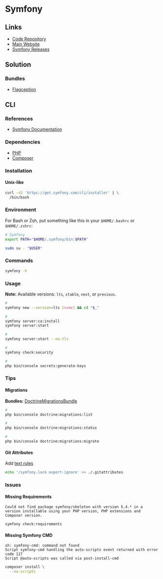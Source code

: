 # Symfony

<!--
https://linkedin.com/learning/learning-symfony-4/build-web-apps-with-symfony
https://symfony.com/doc/current/configuration.html#configuration-secrets
-->

## Links

- [Code Repository](https://github.com/symfony/symfony)
- [Main Website](https://symfony.com/)
- [Symfony Releases](https://symfony.com/releases/)

## Solution

### Bundles

- [Flagception](https://github.com/bestit/flagception-bundle)

## CLI

### References

- [Symfony Documentation](https://symfony.com/doc/current/index.html#gsc.tab=0)

### Dependencies

- [PHP](/php/README.md)
- [Composer](/composer.md)

### Installation

#### Unix-like

```sh
curl -sS 'https://get.symfony.com/cli/installer' | \
  /bin/bash
```

### Environment

For Bash or Zsh, put something like this in your `$HOME/.bashrc` or `$HOME/.zshrc`:

```sh
# Symfony
export PATH="$HOME/.symfony/bin:$PATH"
```

```sh
sudo su - "$USER"
```

### Commands

```sh
symfony -h
```

### Usage

**Note:** Available versions: `lts`, `stable`, `next`, or `previous`.

```sh
#
symfony new --version=lts [name] && cd "$_"

#
symfony server:ca:install
symfony server:start

#
symfony server:start --no-tls

#
symfony check:security

#
php bin/console secrets:generate-keys
```

### Tips

#### Migrations

**Bundles:** [DoctrineMigrationsBundle](https://symfony.com/bundles/DoctrineMigrationsBundle/current/index.html)

```sh
#
php bin/console doctrine:migrations:list

#
php bin/console doctrine:migrations:status

#
php bin/console doctrine:migrations:migrate
```

#### Git Attributes

Add [text rules](/gitattributes.md#text)

```sh
echo '/symfony.lock export-ignore' >> ./.gitattributes
```

### Issues

#### Missing Requirements

```log
Could not find package symfony/skeleton with version 5.4.* in a version installable using your PHP version, PHP extensions and Composer version.
```

```sh
symfony check:requirements
```

#### Missing Symfony CMD

```log
sh: symfony-cmd: command not found
Script symfony-cmd handling the auto-scripts event returned with error code 127
Script @auto-scripts was called via post-install-cmd
```

```sh
composer install \
  --no-scripts
```

<!--
php composer.phar update symfony/flex --no-plugins --no-scripts
-->

<!-- ####

```log
Error: Uncaught RuntimeException: Unable to create the "cache" directory (/var/www/app/var/cache/dev). in /var/www/app/vendor/symfony/http-kernel/Kernel.php:637
``` -->

<!--
env | grep MESSENGER_TRANSPORT_DSN
-->
